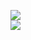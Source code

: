[![](https://img.shields.io/badge/Made%20With-Github%20Spray-lightgrey.svg?style=for-the-badge&logo=github)](https://github.com/Annihil/github-spray#6691)  
[![](https://i.imgur.com/2DrTn0Z.gif)](https://github.com/Annihil/github-spray)